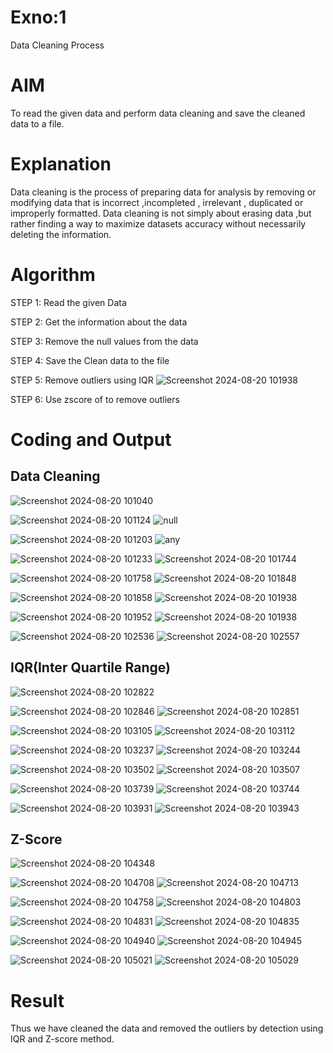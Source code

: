 # Exno:1
Data Cleaning Process

# AIM
To read the given data and perform data cleaning and save the cleaned data to a file.

# Explanation
Data cleaning is the process of preparing data for analysis by removing or modifying data that is incorrect ,incompleted , irrelevant , duplicated or improperly formatted. Data cleaning is not simply about erasing data ,but rather finding a way to maximize datasets accuracy without necessarily deleting the information.

# Algorithm
STEP 1: Read the given Data

STEP 2: Get the information about the data

STEP 3: Remove the null values from the data

STEP 4: Save the Clean data to the file

STEP 5: Remove outliers using IQR
![Screenshot 2024-08-20 101938](https://github.com/user-attachments/assets/44744ef0-767a-42d9-9a11-fcb19ffca287)

STEP 6: Use zscore of to remove outliers

# Coding and Output
## Data Cleaning

![Screenshot 2024-08-20 101040](https://github.com/user-attachments/assets/fead883a-5fab-43a8-a5bd-7ca6625ce4a1)

![Screenshot 2024-08-20 101124](https://github.com/user-attachments/assets/82032fb9-eb46-4e45-83e1-51d0bdcac864)
![null](https://github.com/user-attachments/assets/6e544bf6-cd29-4af2-9612-d1da67194787)

![Screenshot 2024-08-20 101203](https://github.com/user-attachments/assets/e023b4dc-bd8f-4b0f-851e-c906ef2797ad)
![any](https://github.com/user-attachments/assets/325579ea-15fa-4c7f-b588-e0ede2dd4eb4)

![Screenshot 2024-08-20 101233](https://github.com/user-attachments/assets/aff7595e-ce9d-4fbb-a220-2f036bcf6f80)
![Screenshot 2024-08-20 101744](https://github.com/user-attachments/assets/f15d3b6e-800c-40da-8df2-8dbb2da9fa00)

![Screenshot 2024-08-20 101758](https://github.com/user-attachments/assets/658bbe00-501f-41a5-8d29-ba55f329eba4)
![Screenshot 2024-08-20 101848](https://github.com/user-attachments/assets/d00d372e-56af-4108-883c-ffe6753e9ed9)

![Screenshot 2024-08-20 101858](https://github.com/user-attachments/assets/651138b5-974e-4814-b2cf-eade6eb28587)
![Screenshot 2024-08-20 101938](https://github.com/user-attachments/assets/6363467f-7e21-48ec-b427-bc39cc509ba8)

![Screenshot 2024-08-20 101952](https://github.com/user-attachments/assets/81e3edeb-0e41-4e65-84dc-6b0723f1745b)
![Screenshot 2024-08-20 101938](https://github.com/user-attachments/assets/74243548-4907-495c-96b9-91d93a73e85b)

![Screenshot 2024-08-20 102536](https://github.com/user-attachments/assets/f2093699-7422-48ac-a23a-0c1d666e9aa7)
![Screenshot 2024-08-20 102557](https://github.com/user-attachments/assets/48c3cd21-60bd-4e0b-8773-a2586b1d42d0)

## IQR(Inter Quartile Range)

![Screenshot 2024-08-20 102822](https://github.com/user-attachments/assets/bc22df40-14c3-4c83-a5b7-8a301048e0cc)

![Screenshot 2024-08-20 102846](https://github.com/user-attachments/assets/328daa0f-7cdf-4626-b4a9-5118d2eac8e9)
![Screenshot 2024-08-20 102851](https://github.com/user-attachments/assets/752e73df-7022-49a2-83b5-4e9456ee16a2)

![Screenshot 2024-08-20 103105](https://github.com/user-attachments/assets/e9b569a8-7587-4d03-8d1c-d839ec74df5f)
![Screenshot 2024-08-20 103112](https://github.com/user-attachments/assets/4c87b2ee-7e14-4ecc-9f7d-3977ea76af6f)

![Screenshot 2024-08-20 103237](https://github.com/user-attachments/assets/80f15c14-61b6-4eab-a4d4-bf444c1e3430)
![Screenshot 2024-08-20 103244](https://github.com/user-attachments/assets/74f20081-d2a3-4618-8e52-983a297e8397)

![Screenshot 2024-08-20 103502](https://github.com/user-attachments/assets/50603869-34c2-4fb0-8bf3-b5997a01b551)
![Screenshot 2024-08-20 103507](https://github.com/user-attachments/assets/121f76fd-79d8-4455-b1dc-8208e49d7fc7)

![Screenshot 2024-08-20 103739](https://github.com/user-attachments/assets/f3858bfb-e8ec-4165-95a0-2db29956fa64)
![Screenshot 2024-08-20 103744](https://github.com/user-attachments/assets/caf25994-5687-4d99-b956-869c53c38974)

![Screenshot 2024-08-20 103931](https://github.com/user-attachments/assets/79eaab19-274c-4c1b-a3ec-d46194b3f3e7)
![Screenshot 2024-08-20 103943](https://github.com/user-attachments/assets/6f46e2b6-dda1-4dcb-b60c-178c6f19d3ab)

## Z-Score

![Screenshot 2024-08-20 104348](https://github.com/user-attachments/assets/afb02a3a-99fa-41d9-a5ac-b3f1eb187889)

![Screenshot 2024-08-20 104708](https://github.com/user-attachments/assets/a434c12f-7f65-4199-ae41-84c4b808f1d7)
![Screenshot 2024-08-20 104713](https://github.com/user-attachments/assets/2869e231-82f5-4f65-9a18-9723804c2418)

![Screenshot 2024-08-20 104758](https://github.com/user-attachments/assets/9c80fba3-0a8b-4fc8-a349-036e4b398c92)
![Screenshot 2024-08-20 104803](https://github.com/user-attachments/assets/b80de27a-6c00-49f1-9fa9-ee9e8ceb3cce)

![Screenshot 2024-08-20 104831](https://github.com/user-attachments/assets/61aeb8fb-7847-4c0b-a438-666fe298a4ef)
![Screenshot 2024-08-20 104835](https://github.com/user-attachments/assets/99b28355-9dc6-4113-8c2b-90acb4a830ec)

![Screenshot 2024-08-20 104940](https://github.com/user-attachments/assets/3bdb5c43-0b6f-480b-b2fc-8c12a8786c6e)
![Screenshot 2024-08-20 104945](https://github.com/user-attachments/assets/0f1fe1bd-0faa-49d4-a479-a778c42e3ae9)

![Screenshot 2024-08-20 105021](https://github.com/user-attachments/assets/61cb7c8e-4c76-4673-b48e-9861f2c96706)
![Screenshot 2024-08-20 105029](https://github.com/user-attachments/assets/77d5ba44-1c2b-4b66-a9ac-ee035d4aa8fc)


# Result
Thus we have cleaned the data and removed the outliers by detection using IQR and Z-score method.
